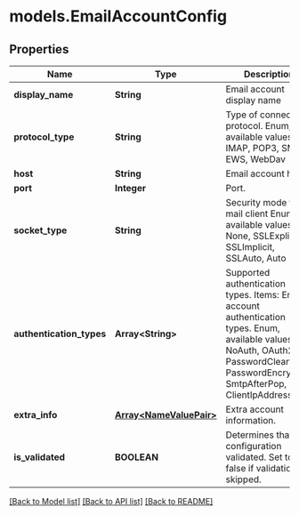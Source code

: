 # models.EmailAccountConfig
## Properties
Name | Type | Description | Notes
------------ | ------------- | ------------- | -------------
**display_name** | **String** | Email account display name              | [optional] 
**protocol_type** | **String** | Type of connection protocol. Enum, available values: IMAP, POP3, SMTP, EWS, WebDav | 
**host** | **String** | Email account host.              | [optional] 
**port** | **Integer** | Port.              | [optional] 
**socket_type** | **String** | Security mode for a mail client Enum, available values: None, SSLExplicit, SSLImplicit, SSLAuto, Auto | 
**authentication_types** | **Array&lt;String&gt;** | Supported authentication types.              Items: Email account authentication types. Enum, available values: NoAuth, OAuth2, PasswordCleartext, PasswordEncrypted, SmtpAfterPop, ClientIpAddress | [optional] 
**extra_info** | [**Array&lt;NameValuePair&gt;**](NameValuePair.md) | Extra account information.              | [optional] 
**is_validated** | **BOOLEAN** | Determines that configuration validated. Set to false if validation skipped.              | 



[[Back to Model list]](README.md#documentation-for-models) [[Back to API list]](README.md#documentation-for-api-endpoints) [[Back to README]](README.md)


